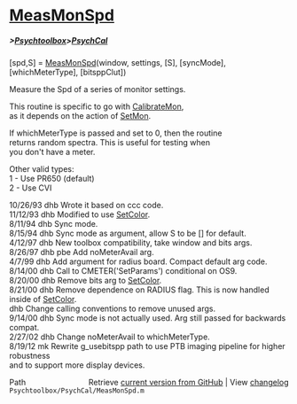 # [MeasMonSpd](MeasMonSpd)
##### >[Psychtoolbox](Psychtoolbox)>[PsychCal](PsychCal)

 [spd,S] = [MeasMonSpd](MeasMonSpd)(window, settings, [S], [syncMode], [whichMeterType], [bitsppClut])  
  
 Measure the Spd of a series of monitor settings.  
  
 This routine is specific to go with [CalibrateMon](CalibrateMon),  
 as it depends on the action of [SetMon](SetMon).   
  
 If whichMeterType is passed and set to 0, then the routine  
 returns random spectra.  This is useful for testing when  
 you don't have a meter.  
  
 Other valid types:  
  1 - Use PR650 (default)  
  2 - Use CVI  
  
 10/26/93  dhb    Wrote it based on ccc code.  
 11/12/93  dhb    Modified to use [SetColor](SetColor).  
 8/11/94    dhb   Sync mode.  
 8/15/94   dhb    Sync mode as argument, allow S to be [] for default.  
 4/12/97   dhb   New toolbox compatibility, take window and bits args.  
 8/26/97   dhb   pbe Add noMeterAvail arg.  
 4/7/99    dhb   Add argument for radius board. Compact default arg code.  
 8/14/00   dhb   Call to CMETER('SetParams') conditional on OS9.  
 8/20/00   dhb   Remove bits arg to [SetColor](SetColor).  
 8/21/00   dhb   Remove dependence on RADIUS flag.  This is now handled inside of [SetColor](SetColor).  
            dhb   Change calling conventions to remove unused args.  
 9/14/00   dhb   Sync mode is not actually used.  Arg still passed for backwards compat.  
 2/27/02   dhb   Change noMeterAvail to whichMeterType.  
 8/19/12   mk    Rewrite g\_usebitspp path to use PTB imaging pipeline for higher robustness   
                 and to support more display devices.  




<div class="code_header" style="text-align:right;">
  <span style="float:left;">Path&nbsp;&nbsp;</span> <span class="counter">Retrieve <a href=
  "https://raw.github.com/Psychtoolbox-3/Psychtoolbox-3/beta/Psychtoolbox/PsychCal/MeasMonSpd.m">current version from GitHub</a> | View <a href=
  "https://github.com/Psychtoolbox-3/Psychtoolbox-3/commits/beta/Psychtoolbox/PsychCal/MeasMonSpd.m">changelog</a></span>
</div>
<div class="code">
  <code>Psychtoolbox/PsychCal/MeasMonSpd.m</code>
</div>

